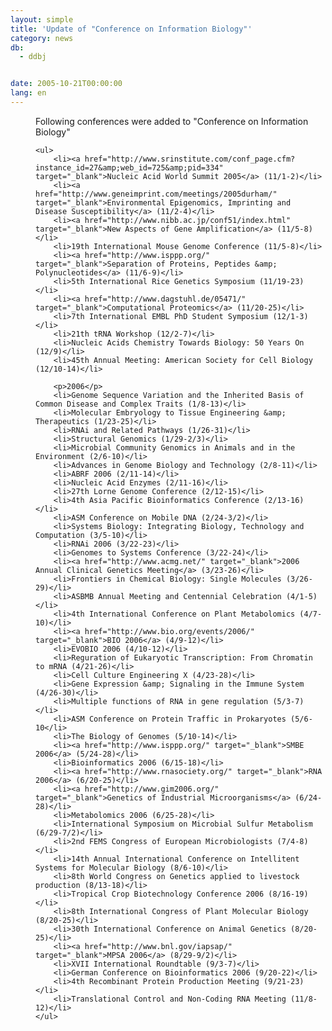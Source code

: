 ```yaml
---
layout: simple
title: 'Update of "Conference on Information Biology"'
category: news
db:
  - ddbj


date: 2005-10-21T00:00:00
lang: en
---
```


<dd>Following conferences were added to "Conference on Information Biology"

    <ul>
        <li><a href="http://www.srinstitute.com/conf_page.cfm?instance_id=27&amp;web_id=725&amp;pid=334" target="_blank">Nucleic Acid World Summit 2005</a> (11/1-2)</li>
        <li><a href="http://www.geneimprint.com/meetings/2005durham/" target="_blank">Environmental Epigenomics, Imprinting and Disease Susceptibility</a> (11/2-4)</li>
        <li><a href="http://www.nibb.ac.jp/conf51/index.html" target="_blank">New Aspects of Gene Amplification</a> (11/5-8)</li>
        <li>19th International Mouse Genome Conference (11/5-8)</li>
        <li><a href="http://www.isppp.org/" target="_blank">Separation of Proteins, Peptides &amp; Polynucleotides</a> (11/6-9)</li>
        <li>5th International Rice Genetics Symposium (11/19-23)</li>
        <li><a href="http://www.dagstuhl.de/05471/" target="_blank">Computational Proteomics</a> (11/20-25)</li>
        <li>7th International EMBL PhD Student Symposium (12/1-3)</li>
        <li>21th tRNA Workshop (12/2-7)</li>
        <li>Nucleic Acids Chemistry Towards Biology: 50 Years On (12/9)</li>
        <li>45th Annual Meeting: American Society for Cell Biology (12/10-14)</li>

        <p>2006</p>
        <li>Genome Sequence Variation and the Inherited Basis of Common Disease and Complex Traits (1/8-13)</li>
        <li>Molecular Embryology to Tissue Engineering &amp; Therapeutics (1/23-25)</li>
        <li>RNAi and Related Pathways (1/26-31)</li>
        <li>Structural Genomics (1/29-2/3)</li>
        <li>Microbial Community Genomics in Animals and in the Environment (2/6-10)</li>
        <li>Advances in Genome Biology and Technology (2/8-11)</li>
        <li>ABRF 2006 (2/11-14)</li>
        <li>Nucleic Acid Enzymes (2/11-16)</li>
        <li>27th Lorne Genome Conference (2/12-15)</li>
        <li>4th Asia Pacific Bioinformatics Conference (2/13-16)</li>
        <li>ASM Conference on Mobile DNA (2/24-3/2)</li>
        <li>Systems Biology: Integrating Biology, Technology and Computation (3/5-10)</li>
        <li>RNAi 2006 (3/22-23)</li>
        <li>Genomes to Systems Conference (3/22-24)</li>
        <li><a href="http://www.acmg.net/" target="_blank">2006 Annual Clinical Genetics Meeting</a> (3/23-26)</li>
        <li>Frontiers in Chemical Biology: Single Molecules (3/26-29)</li>
        <li>ASBMB Annual Meeting and Centennial Celebration (4/1-5)</li>
        <li>4th International Conference on Plant Metabolomics (4/7-10)</li>
        <li><a href="http://www.bio.org/events/2006/" target="_blank">BIO 2006</a> (4/9-12)</li>
        <li>EVOBIO 2006 (4/10-12)</li>
        <li>Reguration of Eukaryotic Transcription: From Chromatin to mRNA (4/21-26)</li>
        <li>Cell Culture Engineering X (4/23-28)</li>
        <li>Gene Expression &amp; Signaling in the Immune System (4/26-30)</li>
        <li>Multiple functions of RNA in gene regulation (5/3-7)</li>
        <li>ASM Conference on Protein Traffic in Prokaryotes (5/6-10</li>
        <li>The Biology of Genomes (5/10-14)</li>
        <li><a href="http://www.isppp.org/" target="_blank">SMBE 2006</a> (5/24-28)</li>
        <li>Bioinformatics 2006 (6/15-18)</li>
        <li><a href="http://www.rnasociety.org/" target="_blank">RNA 2006</a> (6/20-25)</li>
        <li><a href="http://www.gim2006.org/" target="_blank">Genetics of Industrial Microorganisms</a> (6/24-28)</li>
        <li>Metabolomics 2006 (6/25-28)</li>
        <li>International Symposium on Microbial Sulfur Metabolism (6/29-7/2)</li>
        <li>2nd FEMS Congress of European Microbiologists (7/4-8)</li>
        <li>14th Annual International Conference on Intellitent Systems for Molecular Biology (8/6-10)</li>
        <li>8th World Congress on Genetics applied to livestock production (8/13-18)</li>
        <li>Tropical Crop Biotechnology Conference 2006 (8/16-19)</li>
        <li>8th International Congress of Plant Molecular Biology (8/20-25)</li>
        <li>30th International Conference on Animal Genetics (8/20-25)</li>
        <li><a href="http://www.bnl.gov/iapsap/" target="_blank">MPSA 2006</a> (8/29-9/2)</li>
        <li>XVII International Roundtable (9/3-7)</li>
        <li>German Conference on Bioinformatics 2006 (9/20-22)</li>
        <li>4th Recombinant Protein Production Meeting (9/21-23)</li>
        <li>Translational Control and Non-Coding RNA Meeting (11/8-12)</li>
    </ul>
</dd>
